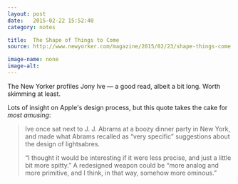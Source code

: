```yaml
---
layout: post
date:   2015-02-22 15:52:40
category: notes

title:  The Shape of Things to Come
source: http://www.newyorker.com/magazine/2015/02/23/shape-things-come

image-name: none 
image-alt:
---
```


The New Yorker profiles Jony Ive — a good read, albeit a bit long. Worth skimming at least.

Lots of insight on Apple's design process, but this quote takes the cake for _most amusing_:

>Ive once sat next to J. J. Abrams at a boozy dinner party in New York, and made what Abrams recalled as “very specific” suggestions about the design of lightsabres.
>
>“I thought it would be interesting if it were less precise, and just a little bit more spitty.” A redesigned weapon could be “more analog and more primitive, and I think, in that way, somehow more ominous.”



